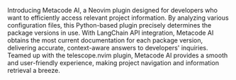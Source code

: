 Introducing Metacode AI, a Neovim plugin designed for developers who want to efficiently access relevant project information. By analyzing various configuration files, this Python-based plugin precisely determines the package versions in use. With LangChain API integration, Metacode AI obtains the most current documentation for each package version, delivering accurate, context-aware answers to developers' inquiries. Teamed up with the telescope.nvim plugin, Metacode AI provides a smooth and user-friendly experience, making project navigation and information retrieval a breeze.
